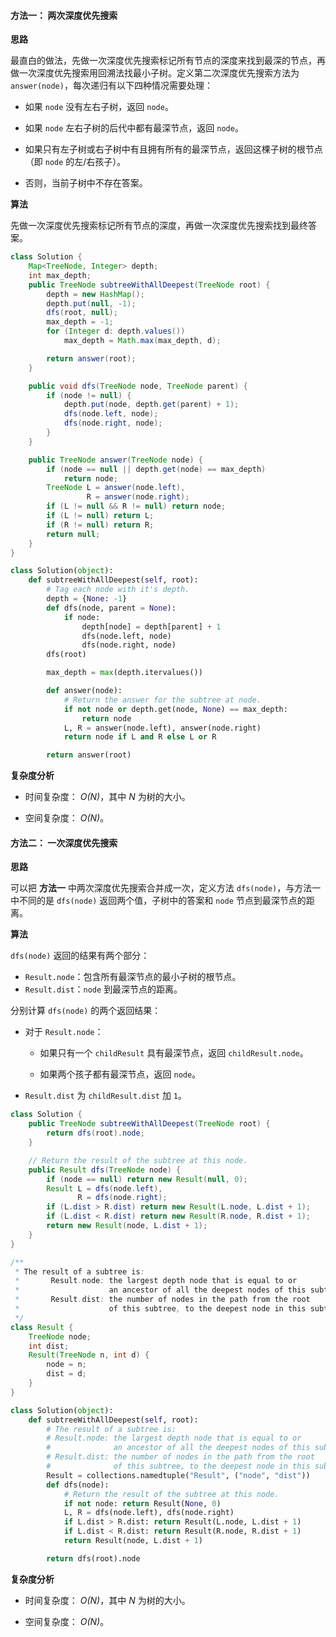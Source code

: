#### 方法一： 两次深度优先搜索

**思路**

最直白的做法，先做一次深度优先搜索标记所有节点的深度来找到最深的节点，再做一次深度优先搜索用回溯法找最小子树。定义第二次深度优先搜索方法为 `answer(node)`，每次递归有以下四种情况需要处理：

* 如果 `node` 没有左右子树，返回 `node`。

* 如果 `node` 左右子树的后代中都有最深节点，返回 `node`。

* 如果只有左子树或右子树中有且拥有所有的最深节点，返回这棵子树的根节点（即 `node` 的左/右孩子）。

* 否则，当前子树中不存在答案。

**算法**

先做一次深度优先搜索标记所有节点的深度，再做一次深度优先搜索找到最终答案。

```java [solution1-Java]
class Solution {
    Map<TreeNode, Integer> depth;
    int max_depth;
    public TreeNode subtreeWithAllDeepest(TreeNode root) {
        depth = new HashMap();
        depth.put(null, -1);
        dfs(root, null);
        max_depth = -1;
        for (Integer d: depth.values())
            max_depth = Math.max(max_depth, d);

        return answer(root);
    }

    public void dfs(TreeNode node, TreeNode parent) {
        if (node != null) {
            depth.put(node, depth.get(parent) + 1);
            dfs(node.left, node);
            dfs(node.right, node);
        }
    }

    public TreeNode answer(TreeNode node) {
        if (node == null || depth.get(node) == max_depth)
            return node;
        TreeNode L = answer(node.left),
                 R = answer(node.right);
        if (L != null && R != null) return node;
        if (L != null) return L;
        if (R != null) return R;
        return null;
    }
}
```

```python [solution1-Python]
class Solution(object):
    def subtreeWithAllDeepest(self, root):
        # Tag each node with it's depth.
        depth = {None: -1}
        def dfs(node, parent = None):
            if node:
                depth[node] = depth[parent] + 1
                dfs(node.left, node)
                dfs(node.right, node)
        dfs(root)

        max_depth = max(depth.itervalues())

        def answer(node):
            # Return the answer for the subtree at node.
            if not node or depth.get(node, None) == max_depth:
                return node
            L, R = answer(node.left), answer(node.right)
            return node if L and R else L or R

        return answer(root)
```

**复杂度分析**

* 时间复杂度： *O(N)*，其中 *N* 为树的大小。

* 空间复杂度： *O(N)*。

#### 方法二： 一次深度优先搜索

**思路**

可以把 **方法一** 中两次深度优先搜索合并成一次，定义方法 `dfs(node)`，与方法一中不同的是 `dfs(node)` 返回两个值，子树中的答案和 `node` 节点到最深节点的距离。

**算法**

`dfs(node)` 返回的结果有两个部分：

* `Result.node`：包含所有最深节点的最小子树的根节点。
* `Result.dist`：`node` 到最深节点的距离。

分别计算 `dfs(node)` 的两个返回结果：

* 对于 `Result.node`：

    * 如果只有一个 `childResult` 具有最深节点，返回 `childResult.node`。

    * 如果两个孩子都有最深节点，返回 `node`。

* `Result.dist` 为 `childResult.dist` 加 `1`。

```java [solution2-Java]
class Solution {
    public TreeNode subtreeWithAllDeepest(TreeNode root) {
        return dfs(root).node;
    }

    // Return the result of the subtree at this node.
    public Result dfs(TreeNode node) {
        if (node == null) return new Result(null, 0);
        Result L = dfs(node.left),
               R = dfs(node.right);
        if (L.dist > R.dist) return new Result(L.node, L.dist + 1);
        if (L.dist < R.dist) return new Result(R.node, R.dist + 1);
        return new Result(node, L.dist + 1);
    }
}

/**
 * The result of a subtree is:
 *       Result.node: the largest depth node that is equal to or
 *                    an ancestor of all the deepest nodes of this subtree.
 *       Result.dist: the number of nodes in the path from the root
 *                    of this subtree, to the deepest node in this subtree.
 */
class Result {
    TreeNode node;
    int dist;
    Result(TreeNode n, int d) {
        node = n;
        dist = d;
    }
}
```

```python [solution2-Python]
class Solution(object):
    def subtreeWithAllDeepest(self, root):
        # The result of a subtree is:
        # Result.node: the largest depth node that is equal to or
        #              an ancestor of all the deepest nodes of this subtree.
        # Result.dist: the number of nodes in the path from the root
        #              of this subtree, to the deepest node in this subtree.
        Result = collections.namedtuple("Result", ("node", "dist"))
        def dfs(node):
            # Return the result of the subtree at this node.
            if not node: return Result(None, 0)
            L, R = dfs(node.left), dfs(node.right)
            if L.dist > R.dist: return Result(L.node, L.dist + 1)
            if L.dist < R.dist: return Result(R.node, R.dist + 1)
            return Result(node, L.dist + 1)

        return dfs(root).node
```

**复杂度分析**

* 时间复杂度： *O(N)*，其中 *N* 为树的大小。

* 空间复杂度： *O(N)*。